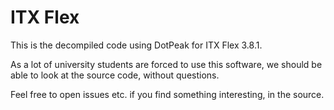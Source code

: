 # ITX Flex
This is the decompiled code using DotPeak for ITX Flex 3.8.1.

As a lot of university students are forced to use this software, we should be able to look at the source code, without questions.

Feel free to open issues etc. if you find something interesting, in the source.
